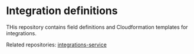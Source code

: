# Integration definitions

THis repository contains field definitions and Cloudformation
templates for integrations.

Related repositories: [integrations-service](https://github.com/coralogix/integrations-service)